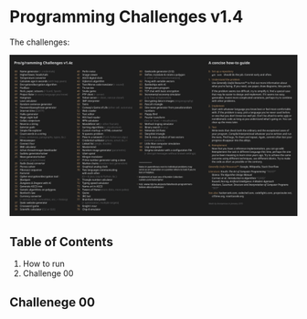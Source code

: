 # Programming Challenges v1.4 

The challenges:

![programming challenges list](https://github.com/EarlierMeat1/programming-challenges-v1.4/blob/master/Programming%20Challenges.jpg)

## Table of Contents
1. How to run
2. Challenge 00


## Challenege 00 
